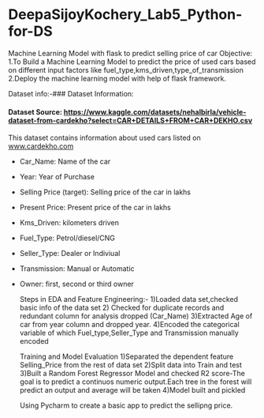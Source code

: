 # DeepaSijoyKochery_Lab5_Python-for-DS
Machine Learning Model with flask to predict selling price of car
Objective:
1.To Build a Machine Learning Model to predict the price of used cars based on different input factors like fuel_type,kms_driven,type_of_transmission
2.Deploy the machine learning model with help of flask framework.

Dataset info:-### Dataset Information:
#### Dataset Source: https://www.kaggle.com/datasets/nehalbirla/vehicle-dataset-from-cardekho?select=CAR+DETAILS+FROM+CAR+DEKHO.csv
This dataset contains information about used cars listed on www.cardekho.com
- Car_Name: Name of the car
- Year: Year of Purchase
- Selling Price (target): Selling price of the car in lakhs
- Present Price: Present price of the car in lakhs
- Kms_Driven: kilometers driven
- Fuel_Type: Petrol/diesel/CNG
- Seller_Type: Dealer or Indiviual
- Transmission: Manual or Automatic
- Owner: first, second or third owner


  Steps in EDA and Feature Engineering:-
  1)Loaded data set,checked basic info of the data set
  2) Checked for duplicate records and redundant column for analysis dropped (Car_Name)
  3)Extracted Age of car from year column and dropped year.
  4)Encoded the categorical variable of which Fuel_type,Seller_Type and Transmission manually encoded
  
  Training and Model Evaluation
  1)Separated the dependent feature Selling_Price from the rest of data set
  2)Split data into Train and test
  3)Built a Random Forest Regressor Model and checked R2 score-The goal is to predict a continuos numeric output.Each tree in the forest will predict an output and average will be taken
  4)Model built and pickled

  Using Pycharm to create a basic app to predict the sellipng price.

  

